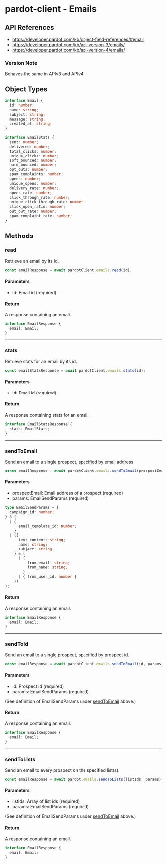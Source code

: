 # pardot-client - Emails

## API References

- https://developer.pardot.com/kb/object-field-references/#email
- https://developer.pardot.com/kb/api-version-3/emails/
- https://developer.pardot.com/kb/api-version-4/emails/

### Version Note

Behaves the same in APIv3 and APIv4.

## Object Types

```typescript
interface Email {
  id: number;
  name: string;
  subject: string;
  message: string;
  created_at: string;
}

interface EmailStats {
  sent: number;
  delivered: number;
  total_clicks: number;
  unique_clicks: number;
  soft_bounced: number;
  hard_bounced: number;
  opt_outs: number;
  spam_complaints: number;
  opens: number;
  unique_opens: number;
  delivery_rate: number;
  opens_rate: number;
  click_through_rate: number;
  unique_click_through_rate: number;
  click_open_ratio: number;
  out_out_rate: number;
  spam_complaint_rate: number;
}
```

## Methods

### read

Retrieve an email by its id.

```typescript
const emailResponse = await pardotClient.emails.read(id);
```

#### Parameters

- id: Email id (required)

#### Return

A response containing an email.

```typescript
interface EmailResponse {
  email: Email;
}
```

---

### stats

Retrieve stats for an email by its id.

```typescript
const emailStatsResponse = await pardotClient.emails.stats(id);
```

#### Parameters

- id: Email id (required)

#### Return

A response containing stats for an email.

```typescript
interface EmailStatsResponse {
  stats: EmailStats;
}
```

---

### sendToEmail

Send an email to a single prospect, specified by email address.

```typescript
const emailResponse = await pardotClient.emails.sendToEmail(prospectEmail, params);
```

#### Parameters

- prospectEmail: Email address of a prospect (required)
- params: EmailSendParams (required)

```typescript
type EmailSendParams = {
  campaign_id: number;
} & (
  | {
      email_template_id: number;
    }
  | ({
      text_content: string;
      name: string;
      subject: string;
    } & (
      | {
          from_email: string;
          from_name: string;
        }
      | { from_user_id: number }
    ))
);
```

#### Return

A response containing an email.

```typescript
interface EmailResponse {
  email: Email;
}
```

---

### sendToId

Send an email to a single prospect, specified by prospect id.

```typescript
const emailResponse = await pardotClient.emails.sendToEmail(id, params);
```

#### Parameters

- id: Prospect id (required)
- params: EmailSendParams (required)

(See definition of EmailSendParams under [sendToEmail](#sendtoemail) above.)

#### Return

A response containing an email.

```typescript
interface EmailResponse {
  email: Email;
}
```

---

### sendToLists

Send an email to every prospect on the specified list(s).

```typescript
const emailResponse = await pardot.emails.sendToLists(listIds, params);
```

#### Parameters

- listIds: Array of list ids (required)
- params: EmailSendParams (required)

(See definition of EmailSendParams under [sendToEmail](#sendtoemail) above.)

#### Return

A response containing an email.

```typescript
interface EmailResponse {
  email: Email;
}
```
